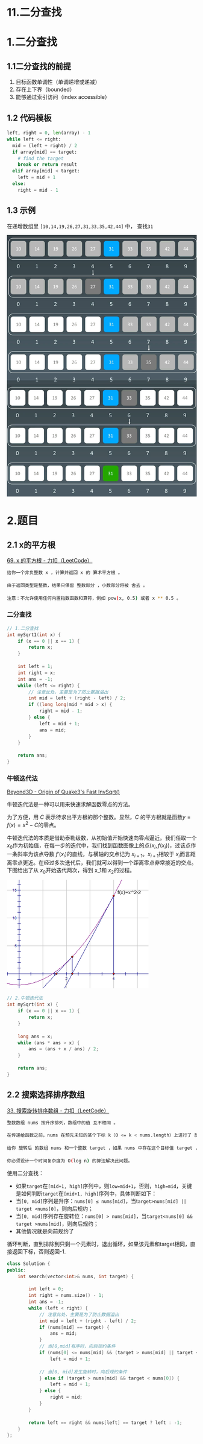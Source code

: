 # 11.二分查找

# 1.二分查找

## 1.1二分查找的前提

1.  目标函数单调性（单调递增或递减）
2.  存在上下界（bounded）
3.  能够通过索引访问（index accessible）

## 1.2 代码模板

```python
left, right = 0, len(array) - 1
while left <= right:
  mid = (left + right) / 2
  if array[mid] == target:
    # find the target
    break or return result
  elif array[mid] < target:
    left = mid + 1
  else:
    right = mid - 1

```

## 1.3 示例

在递增数组里 `[10,14,19,26,27,31,33,35,42,44]` 中， 查找`31`

![](image/image_1jB9EqpM8I.png)

# 2.题目

## 2.1 x的平方根

[69. x 的平方根 - 力扣（LeetCode）](https://leetcode.cn/problems/sqrtx/description/ "69. x 的平方根 - 力扣（LeetCode）")

```bash
给你一个非负整数 x ，计算并返回 x 的 算术平方根 。

由于返回类型是整数，结果只保留 整数部分 ，小数部分将被 舍去 。

注意：不允许使用任何内置指数函数和算符，例如 pow(x, 0.5) 或者 x ** 0.5 。
```

### 二分查找

```cpp
// 1.二分查找
int mySqrt1(int x) {
    if (x == 0 || x == 1) {
        return x;
    }

    int left = 1;
    int right = x;
    int ans = -1;
    while (left <= right) {
        // 注意此处，主要是为了防止数据溢出
        int mid = left + (right - left) / 2;
        if ((long long)mid * mid > x) {
            right = mid - 1;
        } else {
            left = mid + 1;
            ans = mid;
        }
    }

    return ans;
}
```

### 牛顿迭代法

[Beyond3D - Origin of Quake3's Fast InvSqrt()](https://www.beyond3d.com/content/articles/8/ "Beyond3D - Origin of Quake3's Fast InvSqrt()")

牛顿迭代法是一种可以用来快速求解函数零点的方法。

为了方便，用 $C$ 表示待求出平方根的那个整数。显然，$C$ 的平方根就是函数$y = f(x) = x^2 - C$的零点。

牛顿迭代法的本质是借助泰勒级数，从初始值开始快速向零点逼近。我们任取一个 $x_0$作为初始值，在每一步的迭代中，我们找到函数图像上的点$(x_i, f(x_i))$，过该点作一条斜率为该点导数 $f'(x_i)$的直线，与横轴的交点记为 $x_{i+1}$。$x_{i+1}$相较于 $x_i$而言距离零点更近。在经过多次迭代后，我们就可以得到一个距离零点非常接近的交点。下图给出了从 $x_0$开始迭代两次，得到 x\_1和 $x_2$的过程。

![](image/image_qkp1VQVS_0.png)

```cpp
// 2.牛顿迭代法
int mySqrt(int x) {
    if (x == 0 || x == 1) {
        return x;
    }

    long ans = x;
    while (ans * ans > x) {
        ans = (ans + x / ans) / 2;
    }

    return ans;
}
```

## 2.2 搜索选择排序数组

[33. 搜索旋转排序数组 - 力扣（LeetCode）](https://leetcode.cn/problems/search-in-rotated-sorted-array/description/ "33. 搜索旋转排序数组 - 力扣（LeetCode）")

```bash
整数数组 nums 按升序排列，数组中的值 互不相同 。

在传递给函数之前，nums 在预先未知的某个下标 k（0 <= k < nums.length）上进行了 旋转，使数组变为 [nums[k], nums[k+1], ..., nums[n-1], nums[0], nums[1], ..., nums[k-1]]（下标 从 0 开始 计数）。例如， [0,1,2,4,5,6,7] 在下标 3 处经旋转后可能变为 [4,5,6,7,0,1,2] 。

给你 旋转后 的数组 nums 和一个整数 target ，如果 nums 中存在这个目标值 target ，则返回它的下标，否则返回 -1 。

你必须设计一个时间复杂度为 O(log n) 的算法解决此问题。
```

使用二分查找：

-   如果`target`在`[mid+1, high]`序列中，则`low=mid+1`，否则，`high=mid`，关键是如何判断`target`在`[mid+1, high]`序列中，具体判断如下：
-   当`[0, mid]`序列是升序：`nums[0] ≤ nums[mid]`，当t`arget>nums[mid] || target <nums[0]`，则向后规约；
-   当`[0, mid]`序列存在旋转位：`nums[0] > nums[mid]`，当`target<nums[0] && target >nums[mid]`，则向后规约；
-   其他情况就是向前规约了

循环判断，直到排除到只剩一个元素时，退出循环，如果该元素和target相同，直接返回下标，否则返回-1.

```cpp
class Solution {
public:
    int search(vector<int>& nums, int target) {

        int left = 0;
        int right = nums.size() - 1;
        int ans = -1;
        while (left < right) {
            // 注意此处，主要是为了防止数据溢出
            int mid = left + (right - left) / 2;
            if (nums[mid] == target) {
                ans = mid;
            } 
            // 当[0,mid]有序时，向后规约条件
            if (nums[0] <= nums[mid] && (target > nums[mid] || target < nums[0])) {
                left = mid + 1;
            
            // 当[0, mid]发生旋转时，向后规约条件
            } else if (target > nums[mid] && target < nums[0]) {
                left = mid + 1;
            } else {
                right = mid;
            }
        }

        return left == right && nums[left] == target ? left : -1;
    }
};
```
